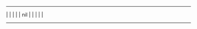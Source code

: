 _______________________________________________
|                                              |
|                                              |
|                    nil                       |
|                                              |
|                                              |
_______________________________________________
